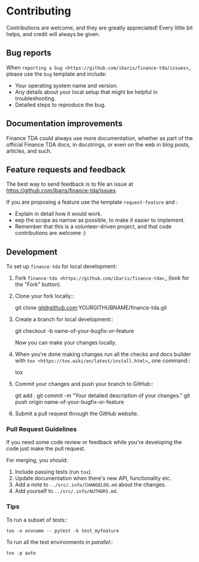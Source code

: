 # Contributing

Contributions are welcome, and they are greatly appreciated! Every
little bit helps, and credit will always be given.

## Bug reports

When `reporting a bug <https://github.com/ibaris/finance-tda/issues>`\_ please use the `bug` template and include:

-   Your operating system name and version.
-   Any details about your local setup that might be helpful in troubleshooting.
-   Detailed steps to reproduce the bug.

## Documentation improvements

Finance TDA could always use more documentation, whether as part of the
official Finance TDA docs, in docstrings, or even on the web in blog posts,
articles, and such.

## Feature requests and feedback

The best way to send feedback is to file an issue at https://github.com/ibaris/finance-tda/issues.

If you are proposing a feature use the template `request-feature` and :

-   Explain in detail how it would work.
-   eep the scope as narrow as possible, to make it easier to implement.
-   Remember that this is a volunteer-driven project, and that code contributions are welcome :)

## Development

To set up `finance-tda` for local development:

1. Fork `finance-tda <https://github.com/ibaris/finance-tda>`\_
   (look for the "Fork" button).
2. Clone your fork locally::

    git clone git@github.com:YOURGITHUBNAME/finance-tda.git

3. Create a branch for local development::

    git checkout -b name-of-your-bugfix-or-feature

    Now you can make your changes locally.

4. When you're done making changes run all the checks and docs builder with `tox <https://tox.wiki/en/latest/install.html>`\_ one command::

    tox

5. Commit your changes and push your branch to GitHub::

    git add .
    git commit -m "Your detailed description of your changes."
    git push origin name-of-your-bugfix-or-feature

6. Submit a pull request through the GitHub website.

### Pull Request Guidelines

If you need some code review or feedback while you're developing the code just make the pull request.

For merging, you should:

1. Include passing tests (run `tox`).
2. Update documentation when there's new API, functionality etc.
3. Add a note to `../src/.info/CHANGELOG.md` about the changes.
4. Add yourself to `../src/.info/AUTHORS.md`.

### Tips

To run a subset of tests::

    tox -e envname -- pytest -k test_myfeature

To run all the test environments in _parallel_::

    tox -p auto
